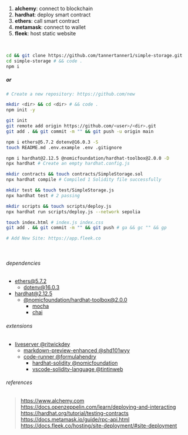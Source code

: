 
1. **alchemy**: connect to blockchain
2. **hardhat**: deploy smart contract
3. **ethers**: call smart contract
4. __metamask__: connect to wallet
5. __fleek__: host static website

<br>

```bash
cd && git clone https://github.com/tannertanner1/simple-storage.git
cd simple-storage # && code .
npm i
```

##### or

```bash
# Create a new repository: https://github.com/new

mkdir <dir> && cd <dir> # && code .
npm init -y

git init
git remote add origin https://github.com/<user>/<dir>.git
git add . && git commit -m "" && git push -u origin main
```

```bash
npm i ethers@5.7.2 dotenv@16.0.3 -S
touch README.md .env.example .env .gitignore
```

```bash
npm i hardhat@2.12.5 @nomicfoundation/hardhat-toolbox@2.0.0 -D
npx hardhat # Create an empty hardhat.config.js

mkdir contracts && touch contracts/SimpleStorage.sol
npx hardhat compile # Compiled 1 Solidity file successfully

mkdir test && touch test/SimpleStorage.js
npx hardhat test # 2 passing

mkdir scripts && touch scripts/deploy.js
npx hardhat run scripts/deploy.js --network sepolia
```

```bash
touch index.html # index.js index.css
git add . && git commit -m "" && git push # ga && gc "" && gp

# Add New Site: https://app.fleek.co
```

<br>

###### dependencies
- [ethers@5.7.2](https://docs.ethers.org/v5)
  - [dotenv@16.0.3](https://www.dotenv.org/docs/languages/nodejs)
- [hardhat@2.12.5](https://hardhat.org/hardhat-runner/docs/getting-started#overview)
  - [@nomicfoundation/hardhat-toolbox@2.0.0](https://www.npmjs.com/package/@nomicfoundation/hardhat-toolbox/v/2.0.0)
    - [mocha](https://mochajs.org/#assertions)
    - [chai](https://www.chaijs.com/api/bdd)

###### extensions
+ [liveserver @ritwickdey](https://marketplace.visualstudio.com/items?itemName=ritwickdey.LiveServer)
  + [markdown-preview-enhanced @shd101wyy](https://marketplace.visualstudio.com/items?itemName=shd101wyy.markdown-preview-enhanced)
  + [code-runner @formulahendry](https://marketplace.visualstudio.com/items?itemName=formulahendry.code-runner)
    + [hardhat-solidity @nomicfoundation](https://marketplace.visualstudio.com/items?itemName=NomicFoundation.hardhat-solidity)
    + [vscode-solidity-language @tintinweb](https://marketplace.visualstudio.com/items?itemName=tintinweb.vscode-solidity-language)

###### references
> https://www.alchemy.com
> https://docs.openzeppelin.com/learn/deploying-and-interacting
> https://hardhat.org/tutorial/testing-contracts
> https://docs.metamask.io/guide/rpc-api.html
> https://docs.fleek.co/hosting/site-deployment/#site-deployment